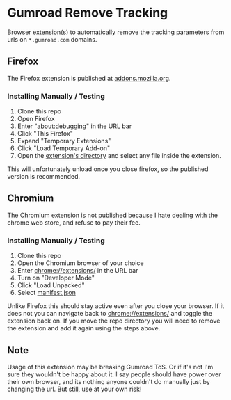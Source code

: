 # Gumroad Remove Tracking

Browser extension(s) to automatically remove the tracking parameters from urls on `*.gumroad.com`  domains.

## Firefox

The Firefox extension is published at [addons.mozilla.org](https://addons.mozilla.org/en-US/firefox/addon/gumroad-remove-tracking/).

### Installing Manually / Testing

1. Clone this repo
2. Open Firefox
3. Enter "[about:debugging](about:debugging)" in the URL bar
4. Click "This Firefox"
4. Expand "Temporary Extensions"
5. Click "Load Temporary Add-on"
6. Open the [extension's directory](/Extension/) and select any file inside the extension.

This will unfortunately unload once you close firefox, so the published version is recommended.

## Chromium

The Chromium extension is not published because I hate dealing with the chrome web store, and refuse to pay their fee.

### Installing Manually / Testing

1. Clone this repo
2. Open the Chromium browser of your choice
3. Enter [chrome://extensions/](chrome://extensions/) in the URL bar
4. Turn on "Developer Mode"
5. Click "Load Unpacked"
6. Select [manifest.json](/Extension/manifest.json)

Unlike Firefox this should stay active even after you close your browser. If it does not you can navigate back to [chrome://extensions/](chrome://extensions/) and toggle the extension back on. If you move the repo directory you will need to remove the extension and add it again using the steps above.

## Note

Usage of this extension may be breaking Gumroad ToS. Or if it's not I'm sure they wouldn't be happy about it. I say people should have power over their own browser, and its nothing anyone couldn't do manually just by changing the url. But still, use at your own risk!